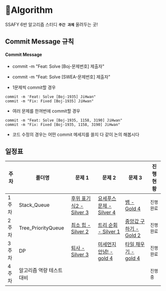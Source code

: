 # 🌱Algorithm
SSAFY 6반 알고리즘 스터디 **`주간 과제`** 올려두는 곳!

## Commit Message 규칙

#### Commit Message

- commit -m "Feat: Solve [Boj-문제번호] 제출자"

- commit -m "Feat: Solve [SWEA-문제번호] 제출자"

- 1문제씩 commit할 경우

```
commit -m 'Feat: Solve [Boj-1935] JiHwan"
commit -m "Fix: Fixed [Boj-1935] JiHwan"

```

- 여러 문제를 한꺼번에 commit할 경우

```
commit -m "Feat: Solve [Boj-1935, 1158, 3190] JiHwan"
commit -m "Fix: Fixed [Boj-1935, 1158, 3190] JiHwan"
```

- 코드 수정의 경우는 어떤 commit 메세지를 쓸지 다 같이 논의 해봅시다

## 일정표

| **주차** | **폴더명**          | **문제 1**                                                   | **문제 2**                                                   | **문제 3**                                                   | **진행 현황** |
| -------- | ------------------- | ------------------------------------------------------------ | ------------------------------------------------------------ | ------------------------------------------------------------ | ------------- |
| 1주차    | Stack_Queue   | [후위 표기식2 - Silver 3](https://www.acmicpc.net/problem/1935) | [요세푸스 문제 - Silver 4](https://www.acmicpc.net/problem/1158) | [뱀 - Gold 4](https://www.acmicpc.net/problem/3190) | `진행 완료`   |
| 2주차    | Tree_PriorityQueue   | [최소 힙 - Silver 2](https://www.acmicpc.net/problem/1927) | [트리 순회 - Silver 1](https://www.acmicpc.net/problem/1991) | [중앙값 구하기 - Gold 2](https://www.acmicpc.net/problem/2696) | `진행 완료`   |
| 3주차    | DP | [퇴사 - Silver 3](https://www.acmicpc.net/problem/14501) | [미세먼지 안녕! - gold 4](https://www.acmicpc.net/problem/17144) | [타일 채우기 - gold 4](https://www.acmicpc.net/problem/2133) | `진행 완료` |
| 4주차    | 알고리즘 역량 테스트 대비 | | | | `진행 중` |
